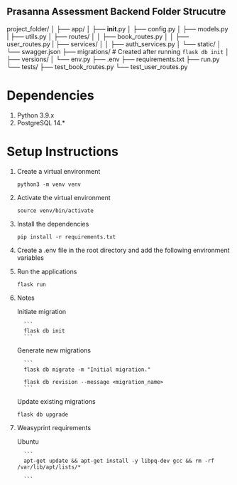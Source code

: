 ## Prasanna Assessment Backend Folder Strucutre
project_folder/
│
├── app/
│   ├── __init__.py
│   ├── config.py
│   ├── models.py
|   ├── utils.py
│   ├── routes/
│   │   ├── book_routes.py
│   │   ├── user_routes.py
|   ├── services/
│   │   ├── auth_services.py
│   └── static/
│       └── swagger.json
├── migrations/  # Created after running `flask db init`
│   ├── versions/
│   └── env.py
├── .env
├── requirements.txt
├── run.py
└── tests/
    ├── test_book_routes.py
    └── test_user_routes.py

# Dependencies
1. Python 3.9.x
2. PostgreSQL 14.*


# Setup Instructions

1. Create a virtual environment
      ```
      python3 -m venv venv
      ```

2. Activate the virtual environment
      ```
      source venv/bin/activate
      ```

3. Install the dependencies
      ```
      pip install -r requirements.txt
      ```

4. Create a .env file in the root directory and add the following environment variables

5. Run the applications
      ```
      flask run
      ```

6. Notes
   
   
   Initiate migration

         ```
         flask db init
         ```
      
   Generate new migrations

         ```
         flask db migrate -m "Initial migration."
            
         flask db revision --message <migration_name>
         ```
      
   Update existing migrations

      ```
      flask db upgrade
      ```

6. Weasyprint requirements
   
   
   Ubuntu

         ```
         apt-get update && apt-get install -y libpq-dev gcc && rm -rf /var/lib/apt/lists/*

         ```

      
   
